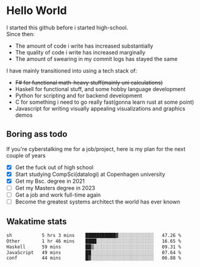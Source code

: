 # Hello World

I started this github before i started high-school.  
Since then:
- The amount of code i write has increased substantially
- The quality of code i write has increased marginally
- The amount of swearing in my commit logs has stayed the same

I have mainly transitioned into using a tech stack of:
- ~~F# for functional math-heavy stuff(mainly uni calculations)~~
- Haskell for functional stuff, and some hobby language development
- Python for scripting and for backend development
- C for something i need to go really fast(gonna learn rust at some point)
- Javascript for writing visually appealing visualizations and graphics demos

## Boring ass todo
If you're cyberstalking me for a job/project, here is my plan for the next couple of years
- [x] Get the fuck out of high school
- [x] Start studying CompSci(datalogi) at Copenhagen university
- [x] Get my Bsc. degree in 2021
- [ ] Get my Masters degree in 2023
- [ ] Get a job and work full-time again
- [ ] Become the greatest systems architect the world has ever known

## Wakatime stats
<!--START_SECTION:waka-->

```txt
sh           5 hrs 3 mins    ███████████▓░░░░░░░░░░░░░   47.26 %
Other        1 hr 46 mins    ████░░░░░░░░░░░░░░░░░░░░░   16.65 %
Haskell      59 mins         ██▒░░░░░░░░░░░░░░░░░░░░░░   09.31 %
JavaScript   49 mins         ██░░░░░░░░░░░░░░░░░░░░░░░   07.64 %
conf         44 mins         █▓░░░░░░░░░░░░░░░░░░░░░░░   06.88 %
```

<!--END_SECTION:waka-->

